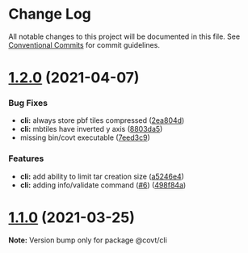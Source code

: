 # Change Log

All notable changes to this project will be documented in this file.
See [Conventional Commits](https://conventionalcommits.org) for commit guidelines.

# [1.2.0](https://github.com/linz/cotar/compare/v1.1.0...v1.2.0) (2021-04-07)


### Bug Fixes

* **cli:** always store pbf tiles compressed ([2ea804d](https://github.com/linz/cotar/commit/2ea804d00f5d19e2d672e4aa6ad35709221429ec))
* **cli:** mbtiles have inverted y axis ([8803da5](https://github.com/linz/cotar/commit/8803da55016e48124d8cea40a7cd2ff3f1afe5bb))
* missing bin/covt executable ([7eed3c9](https://github.com/linz/cotar/commit/7eed3c9fea053f66827130cd4ffc0e286f0263f1))


### Features

* **cli:** add ability to limit tar creation size ([a5246e4](https://github.com/linz/cotar/commit/a5246e43768d6c617f7d42e41eb07a4592f7dcbc))
* **cli:** adding info/validate command ([#6](https://github.com/linz/cotar/issues/6)) ([498f84a](https://github.com/linz/cotar/commit/498f84a7a04fc1b043ffb067e8cb388b94777982))





# [1.1.0](https://github.com/blacha/covt/compare/v1.0.1...v1.1.0) (2021-03-25)

**Note:** Version bump only for package @covt/cli
